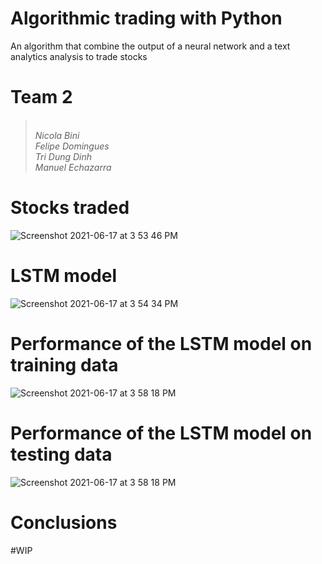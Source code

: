 # Algorithmic trading with Python

An algorithm that combine the output of a neural network and a text analytics analysis to trade stocks

# Team 2
> <i>
> <br>Nicola Bini
> <br>Felipe Domingues
> <br>Tri Dung Dinh
> <br>Manuel Echazarra
> </i>

# Stocks traded
![Screenshot 2021-06-17 at 3 53 46 PM](https://user-images.githubusercontent.com/63654846/122463914-35ca1180-cf84-11eb-8cbb-beadf05ba7e9.png)

# LSTM model
![Screenshot 2021-06-17 at 3 54 34 PM](https://user-images.githubusercontent.com/63654846/122464136-7e81ca80-cf84-11eb-89c8-a18c905ba689.png)

# Performance of the LSTM model on training data
![Screenshot 2021-06-17 at 3 58 18 PM](https://user-images.githubusercontent.com/63654846/122464559-fbad3f80-cf84-11eb-8319-f7e34f5fc5a9.png)

# Performance of the LSTM model on testing data
![Screenshot 2021-06-17 at 3 58 18 PM](https://user-images.githubusercontent.com/63654846/122464528-f3550480-cf84-11eb-9e8b-8328f3bdd0aa.png)

# Conclusions
#WIP

